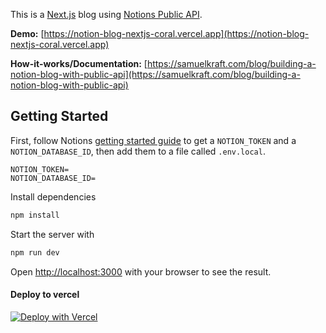 This is a [Next.js](https://nextjs.org/) blog using [Notions Public API](https://developers.notion.com).

__Demo:__ [https://notion-blog-nextjs-coral.vercel.app](https://notion-blog-nextjs-coral.vercel.app)

__How-it-works/Documentation:__ [https://samuelkraft.com/blog/building-a-notion-blog-with-public-api](https://samuelkraft.com/blog/building-a-notion-blog-with-public-api)

## Getting Started

First, follow Notions [getting started guide](https://developers.notion.com/docs/getting-started) to get a `NOTION_TOKEN` and a `NOTION_DATABASE_ID`, then add them to a file called `.env.local`.

```
NOTION_TOKEN=
NOTION_DATABASE_ID=
```

Install dependencies

```bash
npm install
```

Start the server with

```bash
npm run dev
```

Open [http://localhost:3000](http://localhost:3000) with your browser to see the result.

#### Deploy to vercel

[![Deploy with Vercel](https://vercel.com/button)](https://vercel.com/new/git/external?repository-url=https%3A%2F%2Fgithub.com%2Fsamuelkraft%2Fnotion-blog-nextjs&env=NOTION_TOKEN,NOTION_DATABASE_ID&envDescription=Please%20add%20NOTION_TOKEN%20and%20NOTION_DATABASE_ID%20that%20is%20required%20to%20connect%20the%20blog%20to%20your%20notion%20account.&envLink=https%3A%2F%2Fdevelopers.notion.com%2Fdocs%2Fgetting-started&project-name=notion-blog-nextjs&repo-name=notion-blog-nextjs&demo-title=Notion%20Blog%20Next%20JS&demo-description=%20This%20is%20a%20Next.js%20blog%20using%20Notions%20Public%20API.&demo-url=notion-blog-nextjs-coral.vercel.app)

